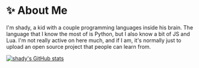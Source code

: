 # ✨ About Me

I'm shady, a kid with a couple programming languages inside his brain. The language that I know the most of is Python, but I also know a bit of JS and Lua. I'm not really active on here much, and if I am, it's normally just to upload an open source project that people can learn from.


[![shady's GitHub stats](https://github-readme-stats.vercel.app/api?username=kruzshady&count_private=true&show_icons=true&theme=radical)](https://github.com/anuraghazra/github-readme-stats)
